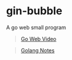 # gin-bubble
A go web small program

>[Go Web Video](https://www.bilibili.com/video/BV1gJ411p7xC?from=search&seid=6720858265709214067)

>[Golang Notes](https://gitee.com/moxi159753/LearningNotes/tree/master/Golang)
